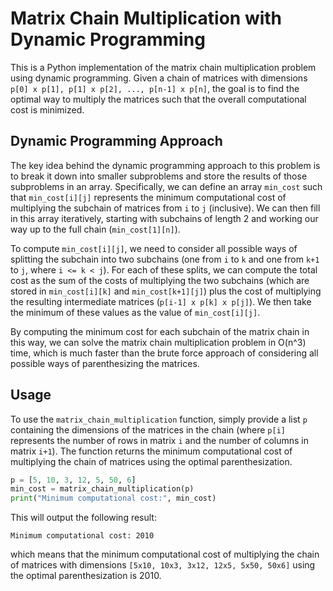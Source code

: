 # Matrix Chain Multiplication with Dynamic Programming

This is a Python implementation of the matrix chain multiplication problem using dynamic programming. Given a chain of matrices with dimensions `p[0] x p[1], p[1] x p[2], ..., p[n-1] x p[n]`, the goal is to find the optimal way to multiply the matrices such that the overall computational cost is minimized.

## Dynamic Programming Approach

The key idea behind the dynamic programming approach to this problem is to break it down into smaller subproblems and store the results of those subproblems in an array. Specifically, we can define an array `min_cost` such that `min_cost[i][j]` represents the minimum computational cost of multiplying the subchain of matrices from `i` to `j` (inclusive). We can then fill in this array iteratively, starting with subchains of length 2 and working our way up to the full chain (`min_cost[1][n]`).

To compute `min_cost[i][j]`, we need to consider all possible ways of splitting the subchain into two subchains (one from `i` to `k` and one from `k+1` to `j`, where `i <= k < j`). For each of these splits, we can compute the total cost as the sum of the costs of multiplying the two subchains (which are stored in `min_cost[i][k]` and `min_cost[k+1][j]`) plus the cost of multiplying the resulting intermediate matrices (`p[i-1] x p[k] x p[j]`). We then take the minimum of these values as the value of `min_cost[i][j]`.

By computing the minimum cost for each subchain of the matrix chain in this way, we can solve the matrix chain multiplication problem in O(n^3) time, which is much faster than the brute force approach of considering all possible ways of parenthesizing the matrices.

## Usage

To use the `matrix_chain_multiplication` function, simply provide a list `p` containing the dimensions of the matrices in the chain (where `p[i]` represents the number of rows in matrix `i` and the number of columns in matrix `i+1`). The function returns the minimum computational cost of multiplying the chain of matrices using the optimal parenthesization.

```python
p = [5, 10, 3, 12, 5, 50, 6]
min_cost = matrix_chain_multiplication(p)
print("Minimum computational cost:", min_cost)
```

This will output the following result:

```
Minimum computational cost: 2010
```

which means that the minimum computational cost of multiplying the chain of matrices with dimensions `[5x10, 10x3, 3x12, 12x5, 5x50, 50x6]` using the optimal parenthesization is 2010.